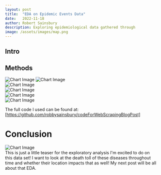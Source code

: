 ```yaml
---
layout: post
title:  "EDA on Epidemic Events Data"
date:   2022-11-18
author: Robert Sainsbury
description: Exploring epidemiological data gathered through
image: /assets/images/map.png
---
```


## Intro     


## Methods     

![Chart Image](https://raw.githubusercontent.com/robbysainsbury/stat386-projects/main/assets/images/figures/figure1.png)
![Chart Image](https://raw.githubusercontent.com/robbysainsbury/stat386-projects/main/assets/images/figures/figure2.png)  
![Chart Image](https://raw.githubusercontent.com/robbysainsbury/stat386-projects/main/assets/images/figures/figure3.png)  
![Chart Image](https://raw.githubusercontent.com/robbysainsbury/stat386-projects/main/assets/images/figures/figure4.png)  
![Chart Image](https://raw.githubusercontent.com/robbysainsbury/stat386-projects/main/assets/images/figures/figure5.png)  
![Chart Image](https://raw.githubusercontent.com/robbysainsbury/stat386-projects/main/assets/images/figures/figure6.png)  




The full code I used can be found at: [https://github.com/robbysainsbury/codeForWebScrapingBlogPost]

# Conclusion    
![Chart Image](https://raw.githubusercontent.com/robbysainsbury/stat386-projects/main/assets/images/epiChart.png)     
This is just a little teaser for the exploratory analysis I'm excited to do on this data set! I want to look at the death toll of these diseases throughout time and whether their location impacts that as well! My next post will be all about that EDA.
